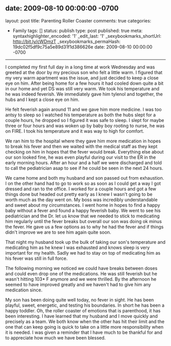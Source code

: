 date: 2009-08-10 00:00:00 -0700
---
layout: post
title: Parenting Roller Coaster
comments: true
categories:
- Family
tags: []
status: publish
type: post
published: true
meta:
  syntaxhighlighter_encoded: '1'
  _edit_last: '1'
  _sexybookmarks_shortUrl: http://bit.ly/cWDmzT
  _sexybookmarks_permaHash: 19dc02f5df9c75a5e89d31f1d386626e
date: 2009-08-10 00:00:00 -0700
---
I completed my first full day in a long time at work Wednesday and was greeted at the door by my precious son who felt a little warm.  I figured that my very warm apartment was the issue, and just decided to keep a close eye on him.  After being home for a few hours it had cooled down quite a bit in our home and yet DS was still very warm.  We took his temperature and he was indeed feverish.  We immediately gave him tylenol and together, the hubs and I kept a close eye on him.

He felt feverish again around 11 and we gave him more medicine.  I was too antsy to sleep so I watched his temperature as both the hubs slept for a couple hours, he dropped so I figured it was safe to sleep.  I slept for maybe three or four hours and was woken up by baby boy rooting to nurse, he was on FIRE.  I took his temperature and it was way to high for comfort.

We ran him to the hospital where they gave him more medication in hopes to break his fever and then we waited with the medical staff as they kept checking on him in hopes that the fever would break.  Everything else about our son looked fine, he was even playful during our visit to the ER in the early morning hours.  After an hour and a half we were discharged and told to call the pediatrician asap to see if he could be seen in the next 24 hours.

We came home and both my husband and son passed out from exhaustion.  I on the other hand had to go to work so as soon as I could get a way I got dressed and ran to the office.  I worked for a couple hours and got a few things done but headed out pretty early as I knew I wasn't going to be worth much as the day went on.  My boss was incredibly understandable and sweet about my circumstances.  I went home in hopes to find a happy baby without a fever and found a happy feverish baby.  We went to see his pediatrician and the Dr. let us know that we needed to stick to medicating him regularly until the fever breaks but overall our son was doing ok minus the fever.  He gave us a few options as to why he had the fever and if things didn't improve we are to see him again quite soon.

That night my husband took up the bulk of taking our son's temperature and medicating him as he knew I was exhausted and knows sleep is very important for my health.  Sadly we had to stay on top of medicating him as his fever was still in full force.

The following morning we noticed we could have breaks between doses and could even drop one of the medications.  He was still feverish but he wasn't hitting 103* F anymore and we were thrilled.  By the afternoon he seemed to have improved greatly and we haven't had to give him any medication since.

My son has been doing quite well today, no fever in sight.  He has been playful, sweet, energetic, and testing his boundaries.  In short he has been a happy toddler.  Oh, the roller coaster of emotions that is parenthood, it has been interesting.  I have learned that my husband and I move quickly and precisely as a team.  We both know when the other has hit their limit and the one that can keep going is quick to take on a little more responsibility when it is needed.  I was given a reminder that I have much to be thankful for and to appreciate how much we have been blessed.
